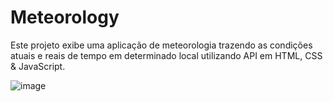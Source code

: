 # Meteorology
Este projeto exibe uma aplicação de meteorologia trazendo as condições atuais e reais de tempo em determinado local utilizando API em HTML, CSS &amp; JavaScript.

![image](https://github.com/user-attachments/assets/f91b25a3-dc6c-4bfb-9a17-0b07039ff3ba)

